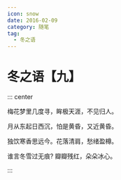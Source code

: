 ```yaml
---
icon: snow
date: 2016-02-09
category: 随笔
tag:
  - 冬之语
---
```


# 冬之语【九】

::: center

梅花梦里几度寻，眸极天涯，不见归人。

月从东起日西沉，怕是黄昏，又近黄昏。

独饮寒香思远今。花落清肩，愁绪盈樽。

谁言冬雪过无痕? 瓣瓣残红，朵朵冰心。

:::
